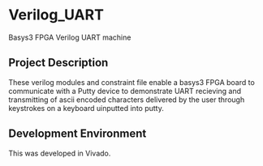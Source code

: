 # Verilog_UART
Basys3 FPGA Verilog UART machine
## Project Description
These verilog modules and constraint file enable a basys3 FPGA board to communicate with a Putty device to demonstrate UART recieving and transmitting of ascii encoded characters delivered by the user through keystrokes on a keyboard uinputted into putty.
## Development Environment
This was developed in Vivado.
